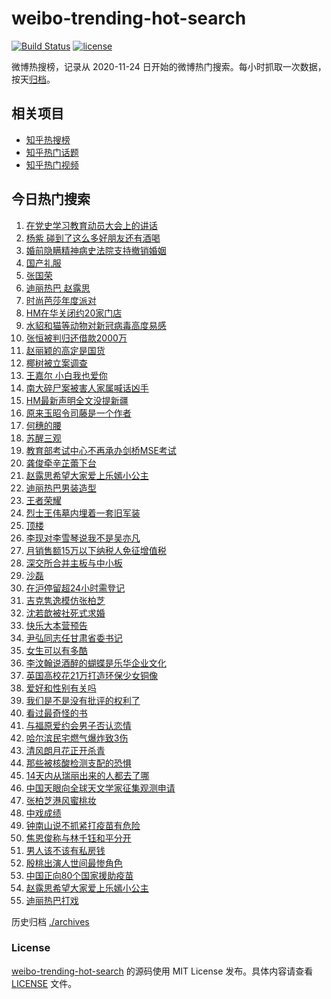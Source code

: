 # weibo-trending-hot-search

[![Build Status](https://github.com/justjavac/weibo-trending-hot-search/workflows/ci/badge.svg?branch=master)](https://github.com/justjavac/weibo-trending-hot-search/actions)
[![license](https://img.shields.io/github/license/justjavac/weibo-trending-hot-search)](https://github.com/justjavac/weibo-trending-hot-search/blob/master/LICENSE)

微博热搜榜，记录从 2020-11-24 日开始的微博热门搜索。每小时抓取一次数据，按天[归档](./archives)。

## 相关项目

- [知乎热搜榜](https://github.com/justjavac/zhihu-trending-top-search)
- [知乎热门话题](https://github.com/justjavac/zhihu-trending-hot-questions)
- [知乎热门视频](https://github.com/justjavac/zhihu-trending-hot-video)

## 今日热门搜索

<!-- BEGIN -->
<!-- 最后更新时间 Thu Apr 01 2021 03:08:00 GMT+0800 (China Standard Time) -->
1. [在党史学习教育动员大会上的讲话](https://s.weibo.com//weibo?q=%23%E5%9C%A8%E5%85%9A%E5%8F%B2%E5%AD%A6%E4%B9%A0%E6%95%99%E8%82%B2%E5%8A%A8%E5%91%98%E5%A4%A7%E4%BC%9A%E4%B8%8A%E7%9A%84%E8%AE%B2%E8%AF%9D%23&Refer=new_time)
1. [杨紫 碰到了这么多好朋友还有酒喝](https://s.weibo.com//weibo?q=%E6%9D%A8%E7%B4%AB%20%E7%A2%B0%E5%88%B0%E4%BA%86%E8%BF%99%E4%B9%88%E5%A4%9A%E5%A5%BD%E6%9C%8B%E5%8F%8B%E8%BF%98%E6%9C%89%E9%85%92%E5%96%9D&Refer=top)
1. [婚前隐瞒精神病史法院支持撤销婚姻](https://s.weibo.com//weibo?q=%23%E5%A9%9A%E5%89%8D%E9%9A%90%E7%9E%92%E7%B2%BE%E7%A5%9E%E7%97%85%E5%8F%B2%E6%B3%95%E9%99%A2%E6%94%AF%E6%8C%81%E6%92%A4%E9%94%80%E5%A9%9A%E5%A7%BB%23&Refer=top)
1. [国产礼服](https://s.weibo.com//weibo?q=%E5%9B%BD%E4%BA%A7%E7%A4%BC%E6%9C%8D&Refer=top)
1. [张国荣](https://s.weibo.com//weibo?q=%E5%BC%A0%E5%9B%BD%E8%8D%A3&Refer=top)
1. [迪丽热巴 赵露思](https://s.weibo.com//weibo?q=%E8%BF%AA%E4%B8%BD%E7%83%AD%E5%B7%B4%20%E8%B5%B5%E9%9C%B2%E6%80%9D&Refer=top)
1. [时尚芭莎年度派对](https://s.weibo.com//weibo?q=%E6%97%B6%E5%B0%9A%E8%8A%AD%E8%8E%8E%E5%B9%B4%E5%BA%A6%E6%B4%BE%E5%AF%B9&Refer=top)
1. [HM在华关闭约20家门店](https://s.weibo.com//weibo?q=%23HM%E5%9C%A8%E5%8D%8E%E5%85%B3%E9%97%AD%E7%BA%A620%E5%AE%B6%E9%97%A8%E5%BA%97%23&Refer=top)
1. [水貂和猫等动物对新冠病毒高度易感](https://s.weibo.com//weibo?q=%23%E6%B0%B4%E8%B2%82%E5%92%8C%E7%8C%AB%E7%AD%89%E5%8A%A8%E7%89%A9%E5%AF%B9%E6%96%B0%E5%86%A0%E7%97%85%E6%AF%92%E9%AB%98%E5%BA%A6%E6%98%93%E6%84%9F%23&Refer=top)
1. [张恒被判归还借款2000万](https://s.weibo.com//weibo?q=%23%E5%BC%A0%E6%81%92%E8%A2%AB%E5%88%A4%E5%BD%92%E8%BF%98%E5%80%9F%E6%AC%BE2000%E4%B8%87%23&Refer=top)
1. [赵丽颖的高定是国货](https://s.weibo.com//weibo?q=%23%E8%B5%B5%E4%B8%BD%E9%A2%96%E7%9A%84%E9%AB%98%E5%AE%9A%E6%98%AF%E5%9B%BD%E8%B4%A7%23&Refer=top)
1. [椰树被立案调查](https://s.weibo.com//weibo?q=%23%E6%A4%B0%E6%A0%91%E8%A2%AB%E7%AB%8B%E6%A1%88%E8%B0%83%E6%9F%A5%23&Refer=top)
1. [王嘉尔 小白我也爱你](https://s.weibo.com//weibo?q=%E7%8E%8B%E5%98%89%E5%B0%94%20%E5%B0%8F%E7%99%BD%E6%88%91%E4%B9%9F%E7%88%B1%E4%BD%A0&Refer=top)
1. [南大碎尸案被害人家属喊话凶手](https://s.weibo.com//weibo?q=%23%E5%8D%97%E5%A4%A7%E7%A2%8E%E5%B0%B8%E6%A1%88%E8%A2%AB%E5%AE%B3%E4%BA%BA%E5%AE%B6%E5%B1%9E%E5%96%8A%E8%AF%9D%E5%87%B6%E6%89%8B%23&Refer=top)
1. [HM最新声明全文没提新疆](https://s.weibo.com//weibo?q=%23HM%E6%9C%80%E6%96%B0%E5%A3%B0%E6%98%8E%E5%85%A8%E6%96%87%E6%B2%A1%E6%8F%90%E6%96%B0%E7%96%86%23&Refer=top)
1. [原来玉昭令司藤是一个作者](https://s.weibo.com//weibo?q=%23%E5%8E%9F%E6%9D%A5%E7%8E%89%E6%98%AD%E4%BB%A4%E5%8F%B8%E8%97%A4%E6%98%AF%E4%B8%80%E4%B8%AA%E4%BD%9C%E8%80%85%23&Refer=top)
1. [何穗的腰](https://s.weibo.com//weibo?q=%E4%BD%95%E7%A9%97%E7%9A%84%E8%85%B0&Refer=top)
1. [苏醒三观](https://s.weibo.com//weibo?q=%23%E8%8B%8F%E9%86%92%E4%B8%89%E8%A7%82%23&Refer=top)
1. [教育部考试中心不再承办剑桥MSE考试](https://s.weibo.com//weibo?q=%23%E6%95%99%E8%82%B2%E9%83%A8%E8%80%83%E8%AF%95%E4%B8%AD%E5%BF%83%E4%B8%8D%E5%86%8D%E6%89%BF%E5%8A%9E%E5%89%91%E6%A1%A5MSE%E8%80%83%E8%AF%95%23&Refer=top)
1. [龚俊牵辛芷蕾下台](https://s.weibo.com//weibo?q=%23%E9%BE%9A%E4%BF%8A%E7%89%B5%E8%BE%9B%E8%8A%B7%E8%95%BE%E4%B8%8B%E5%8F%B0%23&Refer=top)
1. [赵露思希望大家爱上乐嫣小公主](https://s.weibo.com//weibo?q=%23%E8%B5%B5%E9%9C%B2%E6%80%9D%E5%B8%8C%E6%9C%9B%E5%A4%A7%E5%AE%B6%E7%88%B1%E4%B8%8A%E4%B9%90%E5%AB%A3%E5%B0%8F%E5%85%AC%E4%B8%BB%23&Refer=top)
1. [迪丽热巴男装造型](https://s.weibo.com//weibo?q=%23%E8%BF%AA%E4%B8%BD%E7%83%AD%E5%B7%B4%E7%94%B7%E8%A3%85%E9%80%A0%E5%9E%8B%23&Refer=top)
1. [王者荣耀](https://s.weibo.com//weibo?q=%E7%8E%8B%E8%80%85%E8%8D%A3%E8%80%80&Refer=top)
1. [烈士王伟墓内埋着一套旧军装](https://s.weibo.com//weibo?q=%23%E7%83%88%E5%A3%AB%E7%8E%8B%E4%BC%9F%E5%A2%93%E5%86%85%E5%9F%8B%E7%9D%80%E4%B8%80%E5%A5%97%E6%97%A7%E5%86%9B%E8%A3%85%23&Refer=top)
1. [顶楼](https://s.weibo.com//weibo?q=%E9%A1%B6%E6%A5%BC&Refer=top)
1. [李现对李雪琴说我不是吴亦凡](https://s.weibo.com//weibo?q=%23%E6%9D%8E%E7%8E%B0%E5%AF%B9%E6%9D%8E%E9%9B%AA%E7%90%B4%E8%AF%B4%E6%88%91%E4%B8%8D%E6%98%AF%E5%90%B4%E4%BA%A6%E5%87%A1%23&Refer=top)
1. [月销售额15万以下纳税人免征增值税](https://s.weibo.com//weibo?q=%23%E6%9C%88%E9%94%80%E5%94%AE%E9%A2%9D15%E4%B8%87%E4%BB%A5%E4%B8%8B%E7%BA%B3%E7%A8%8E%E4%BA%BA%E5%85%8D%E5%BE%81%E5%A2%9E%E5%80%BC%E7%A8%8E%23&Refer=top)
1. [深交所合并主板与中小板](https://s.weibo.com//weibo?q=%E6%B7%B1%E4%BA%A4%E6%89%80%E5%90%88%E5%B9%B6%E4%B8%BB%E6%9D%BF%E4%B8%8E%E4%B8%AD%E5%B0%8F%E6%9D%BF&Refer=top)
1. [沙磊](https://s.weibo.com//weibo?q=%E6%B2%99%E7%A3%8A&Refer=top)
1. [在沪停留超24小时需登记](https://s.weibo.com//weibo?q=%23%E5%9C%A8%E6%B2%AA%E5%81%9C%E7%95%99%E8%B6%8524%E5%B0%8F%E6%97%B6%E9%9C%80%E7%99%BB%E8%AE%B0%23&Refer=top)
1. [吉克隽逸模仿张柏芝](https://s.weibo.com//weibo?q=%E5%90%89%E5%85%8B%E9%9A%BD%E9%80%B8%E6%A8%A1%E4%BB%BF%E5%BC%A0%E6%9F%8F%E8%8A%9D&Refer=top)
1. [沈若歆被社死式求婚](https://s.weibo.com//weibo?q=%23%E6%B2%88%E8%8B%A5%E6%AD%86%E8%A2%AB%E7%A4%BE%E6%AD%BB%E5%BC%8F%E6%B1%82%E5%A9%9A%23&Refer=top)
1. [快乐大本营预告](https://s.weibo.com//weibo?q=%E5%BF%AB%E4%B9%90%E5%A4%A7%E6%9C%AC%E8%90%A5%E9%A2%84%E5%91%8A&Refer=top)
1. [尹弘同志任甘肃省委书记](https://s.weibo.com//weibo?q=%23%E5%B0%B9%E5%BC%98%E5%90%8C%E5%BF%97%E4%BB%BB%E7%94%98%E8%82%83%E7%9C%81%E5%A7%94%E4%B9%A6%E8%AE%B0%23&Refer=top)
1. [女生可以有多酷](https://s.weibo.com//weibo?q=%23%E5%A5%B3%E7%94%9F%E5%8F%AF%E4%BB%A5%E6%9C%89%E5%A4%9A%E9%85%B7%23&Refer=top)
1. [李汶翰说酒醉的蝴蝶是乐华企业文化](https://s.weibo.com//weibo?q=%23%E6%9D%8E%E6%B1%B6%E7%BF%B0%E8%AF%B4%E9%85%92%E9%86%89%E7%9A%84%E8%9D%B4%E8%9D%B6%E6%98%AF%E4%B9%90%E5%8D%8E%E4%BC%81%E4%B8%9A%E6%96%87%E5%8C%96%23&Refer=top)
1. [英国高校花21万打造环保少女铜像](https://s.weibo.com//weibo?q=%23%E8%8B%B1%E5%9B%BD%E9%AB%98%E6%A0%A1%E8%8A%B121%E4%B8%87%E6%89%93%E9%80%A0%E7%8E%AF%E4%BF%9D%E5%B0%91%E5%A5%B3%E9%93%9C%E5%83%8F%23&Refer=top)
1. [爱好和性别有关吗](https://s.weibo.com//weibo?q=%23%E7%88%B1%E5%A5%BD%E5%92%8C%E6%80%A7%E5%88%AB%E6%9C%89%E5%85%B3%E5%90%97%23&Refer=top)
1. [我们是不是没有批评的权利了](https://s.weibo.com//weibo?q=%23%E6%88%91%E4%BB%AC%E6%98%AF%E4%B8%8D%E6%98%AF%E6%B2%A1%E6%9C%89%E6%89%B9%E8%AF%84%E7%9A%84%E6%9D%83%E5%88%A9%E4%BA%86%23&Refer=top)
1. [看过最奇怪的书](https://s.weibo.com//weibo?q=%23%E7%9C%8B%E8%BF%87%E6%9C%80%E5%A5%87%E6%80%AA%E7%9A%84%E4%B9%A6%23&Refer=top)
1. [与福原爱约会男子否认恋情](https://s.weibo.com//weibo?q=%E4%B8%8E%E7%A6%8F%E5%8E%9F%E7%88%B1%E7%BA%A6%E4%BC%9A%E7%94%B7%E5%AD%90%E5%90%A6%E8%AE%A4%E6%81%8B%E6%83%85&Refer=top)
1. [哈尔滨民宅燃气爆炸致3伤](https://s.weibo.com//weibo?q=%E5%93%88%E5%B0%94%E6%BB%A8%E6%B0%91%E5%AE%85%E7%87%83%E6%B0%94%E7%88%86%E7%82%B8%E8%87%B43%E4%BC%A4&Refer=top)
1. [清风朗月花正开杀青](https://s.weibo.com//weibo?q=%23%E6%B8%85%E9%A3%8E%E6%9C%97%E6%9C%88%E8%8A%B1%E6%AD%A3%E5%BC%80%E6%9D%80%E9%9D%92%23&Refer=top)
1. [那些被核酸检测支配的恐惧](https://s.weibo.com//weibo?q=%23%E9%82%A3%E4%BA%9B%E8%A2%AB%E6%A0%B8%E9%85%B8%E6%A3%80%E6%B5%8B%E6%94%AF%E9%85%8D%E7%9A%84%E6%81%90%E6%83%A7%23&Refer=top)
1. [14天内从瑞丽出来的人都去了哪](https://s.weibo.com//weibo?q=%2314%E5%A4%A9%E5%86%85%E4%BB%8E%E7%91%9E%E4%B8%BD%E5%87%BA%E6%9D%A5%E7%9A%84%E4%BA%BA%E9%83%BD%E5%8E%BB%E4%BA%86%E5%93%AA%23&Refer=top)
1. [中国天眼向全球天文学家征集观测申请](https://s.weibo.com//weibo?q=%23%E4%B8%AD%E5%9B%BD%E5%A4%A9%E7%9C%BC%E5%90%91%E5%85%A8%E7%90%83%E5%A4%A9%E6%96%87%E5%AD%A6%E5%AE%B6%E5%BE%81%E9%9B%86%E8%A7%82%E6%B5%8B%E7%94%B3%E8%AF%B7%23&Refer=top)
1. [张柏芝港风蜜桃妆](https://s.weibo.com//weibo?q=%23%E5%BC%A0%E6%9F%8F%E8%8A%9D%E6%B8%AF%E9%A3%8E%E8%9C%9C%E6%A1%83%E5%A6%86%23&Refer=top)
1. [中戏成绩](https://s.weibo.com//weibo?q=%E4%B8%AD%E6%88%8F%E6%88%90%E7%BB%A9&Refer=top)
1. [钟南山说不抓紧打疫苗有危险](https://s.weibo.com//weibo?q=%23%E9%92%9F%E5%8D%97%E5%B1%B1%E8%AF%B4%E4%B8%8D%E6%8A%93%E7%B4%A7%E6%89%93%E7%96%AB%E8%8B%97%E6%9C%89%E5%8D%B1%E9%99%A9%23&Refer=top)
1. [焦恩俊称与林千钰和平分开](https://s.weibo.com//weibo?q=%23%E7%84%A6%E6%81%A9%E4%BF%8A%E7%A7%B0%E4%B8%8E%E6%9E%97%E5%8D%83%E9%92%B0%E5%92%8C%E5%B9%B3%E5%88%86%E5%BC%80%23&Refer=top)
1. [男人该不该有私房钱](https://s.weibo.com//weibo?q=%23%E7%94%B7%E4%BA%BA%E8%AF%A5%E4%B8%8D%E8%AF%A5%E6%9C%89%E7%A7%81%E6%88%BF%E9%92%B1%23&Refer=top)
1. [殷桃出演人世间最惨角色](https://s.weibo.com//weibo?q=%23%E6%AE%B7%E6%A1%83%E5%87%BA%E6%BC%94%E4%BA%BA%E4%B8%96%E9%97%B4%E6%9C%80%E6%83%A8%E8%A7%92%E8%89%B2%23&Refer=top)
1. [中国正向80个国家援助疫苗](https://s.weibo.com//weibo?q=%23%E4%B8%AD%E5%9B%BD%E6%AD%A3%E5%90%9180%E4%B8%AA%E5%9B%BD%E5%AE%B6%E6%8F%B4%E5%8A%A9%E7%96%AB%E8%8B%97%23&Refer=new_time)
1. [赵露思希望大家爱上乐嫣小公主](https://s.weibo.com//weibo?q=%E8%B5%B5%E9%9C%B2%E6%80%9D%E5%B8%8C%E6%9C%9B%E5%A4%A7%E5%AE%B6%E7%88%B1%E4%B8%8A%E4%B9%90%E5%AB%A3%E5%B0%8F%E5%85%AC%E4%B8%BB&Refer=top)
1. [迪丽热巴打戏](https://s.weibo.com//weibo?q=%E8%BF%AA%E4%B8%BD%E7%83%AD%E5%B7%B4%E6%89%93%E6%88%8F&Refer=top)
<!-- END -->

历史归档 [./archives](./archives)

### License

[weibo-trending-hot-search](https://github.com/justjavac/weibo-trending-hot-search) 的源码使用 MIT License 发布。具体内容请查看 [LICENSE](./LICENSE) 文件。
